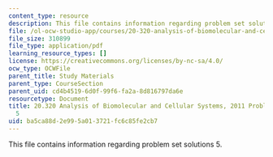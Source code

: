 ```yaml
---
content_type: resource
description: This file contains information regarding problem set solutions 5.
file: /ol-ocw-studio-app/courses/20-320-analysis-of-biomolecular-and-cellular-systems-fall-2012/ba5ca88d2e995a013721fc6c85fe2cb7_MIT20_320F12_2011_PS5_sol.pdf
file_size: 310899
file_type: application/pdf
learning_resource_types: []
license: https://creativecommons.org/licenses/by-nc-sa/4.0/
ocw_type: OCWFile
parent_title: Study Materials
parent_type: CourseSection
parent_uid: cd4b4519-6d0f-99f6-fa2a-8d816797da6e
resourcetype: Document
title: 20.320 Analysis of Biomolecular and Cellular Systems, 2011 Problem Set Solutions
  5
uid: ba5ca88d-2e99-5a01-3721-fc6c85fe2cb7
---
```

This file contains information regarding problem set solutions 5.